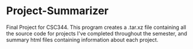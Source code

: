 # Project-Summarizer
Final Project for CSC344.
This program creates a .tar.xz file containing all the source code for projects I've completed throughout the
semester, and summary html files containing information about each project.
